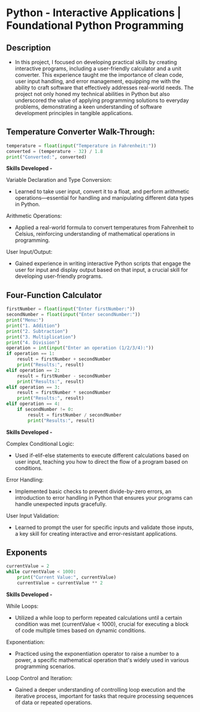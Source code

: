 # Python - Interactive Applications | Foundational Python Programming

## Description
- In this project, I focused on developing practical skills by creating interactive programs, including a user-friendly calculator and a unit converter. This experience taught me the importance of clean code, user input handling, and error management, equipping me with the ability to craft software that effectively addresses real-world needs. The project not only honed my technical abilities in Python but also underscored the value of applying programming solutions to everyday problems, demonstrating a keen understanding of software development principles in tangible applications.

## Temperature Converter Walk-Through:

```python
temperature = float(input("Temperature in Fahrenheit:"))
converted = (temperature - 32) / 1.8
print("Converted:", converted)
```

<b> Skills Developed - </b>

Variable Declaration and Type Conversion: 
- Learned to take user input, convert it to a float, and perform arithmetic operations—essential for handling and manipulating different data types in Python.
  
Arithmetic Operations: 
- Applied a real-world formula to convert temperatures from Fahrenheit to Celsius, reinforcing understanding of mathematical operations in programming.
  
User Input/Output: 
- Gained experience in writing interactive Python scripts that engage the user for input and display output based on that input, a crucial skill for developing user-friendly programs.

## Four-Function Calculator

```python
firstNumber = float(input("Enter firstNumber:"))
secondNumber = float(input("Enter secondNumber:"))
print("Menu:")
print("1. Addition")
print("2. Subtraction")
print("3. Multiplication")
print("4. Division")
operation = int(input("Enter an operation (1/2/3/4):"))
if operation == 1:
    result = firstNumber + secondNumber
    print("Results:", result)
elif operation == 2:
    result = firstNumber - secondNumber
    print("Results:", result)
elif operation == 3:
    result = firstNumber * secondNumber
    print("Results:", result)
elif operation == 4:
    if secondNumber != 0:
        result = firstNumber / secondNumber
        print("Results:", result)
```

<b> Skills Developed - </b>

Complex Conditional Logic: 
- Used if-elif-else statements to execute different calculations based on user input, teaching you how to direct the flow of a program based on conditions.
  
Error Handling:
- Implemented basic checks to prevent divide-by-zero errors, an introduction to error handling in Python that ensures your programs can handle unexpected inputs gracefully.
  
User Input Validation:
- Learned to prompt the user for specific inputs and validate those inputs, a key skill for creating interactive and error-resistant applications.

 ## Exponents

```python
currentValue = 2
while currentValue < 1000:
    print("Current Value:", currentValue)
    currentValue = currentValue ** 2
```

<b> Skills Developed - </b>

While Loops: 
- Utilized a while loop to perform repeated calculations until a certain condition was met (currentValue < 1000), crucial for executing a block of code multiple times based on dynamic conditions.

Exponentiation: 
- Practiced using the exponentiation operator to raise a number to a power, a specific mathematical operation that's widely used in various programming scenarios.
  
Loop Control and Iteration: 
- Gained a deeper understanding of controlling loop execution and the iterative process, important for tasks that require processing sequences of data or repeated operations.
